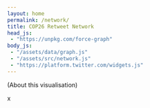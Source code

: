 ```yaml
---
layout: home
permalink: /network/
title: COP26 Retweet Network
head_js: 
 - "https://unpkg.com/force-graph"
body_js:
 - "/assets/data/graph.js"
 - "/assets/src/network.js"
 - "https://platform.twitter.com/widgets.js"
---
```


<p class="small">(<a onclick="GetHelp()">About this visualisation</a>)</p>

<div id="graph">
</div>

<div id='panel' class='hide'>
  <a id='exit' onclick="ClosePanel()">x</a>
  <h3 id='panel_title'></h3>
  <div id='panel_content'></div>
</div>
